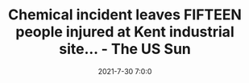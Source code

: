 ---
"title": "Chemical incident leaves FIFTEEN people injured at Kent industrial site... - The US Sun"
"date": "2021-7-30 7:0:0"
"feed_name": "GOOGLENEWSINDUSTRIAL"
"feed_website": "https://news.google.com/search?q=industrial%2Bincident&hl=en-US&gl=US&ceid=US:en"
"feed_rss": "https://news.google.com/rss/search?q=industrial%2Bincident&hl=en-US&gl=US&ceid=US:en"
"link": "https://www.the-sun.com/news/3379387/chemical-incident-fifteen-people-injured-kent-industrial-site/"
"file": "_posts/2021-1-1-b5c285ec487b1f3f66cf001fb3158c6992a260e5.md"
"accident": "1"
"drilling": "0"
---